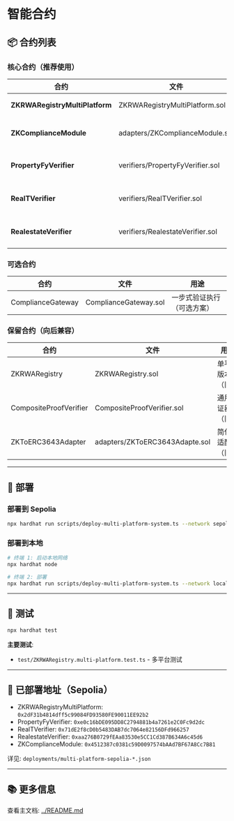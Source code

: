 # 智能合约

## 📦 合约列表

### 核心合约（推荐使用）

| 合约 | 文件 | 用途 |
|------|------|------|
| **ZKRWARegistryMultiPlatform** | ZKRWARegistryMultiPlatform.sol | 多平台身份注册中心 |
| **ZKComplianceModule** | adapters/ZKComplianceModule.sol | ERC-3643 即插即用合规模块 |
| **PropertyFyVerifier** | verifiers/PropertyFyVerifier.sol | PropertyFy 平台验证器（12信号） |
| **RealTVerifier** | verifiers/RealTVerifier.sol | RealT 平台验证器（12信号） |
| **RealestateVerifier** | verifiers/RealestateVerifier.sol | RealestateIO 平台验证器（16信号） |

### 可选合约

| 合约 | 文件 | 用途 |
|------|------|------|
| ComplianceGateway | ComplianceGateway.sol | 一步式验证执行（可选方案） |

### 保留合约（向后兼容）

| 合约 | 文件 | 用途 |
|------|------|------|
| ZKRWARegistry | ZKRWARegistry.sol | 单平台版本（旧） |
| CompositeProofVerifier | CompositeProofVerifier.sol | 通用验证器（旧） |
| ZKToERC3643Adapter | adapters/ZKToERC3643Adapte.sol | 简化版适配器（旧） |

---

## 🚀 部署

### 部署到 Sepolia

```bash
npx hardhat run scripts/deploy-multi-platform-system.ts --network sepolia
```

### 部署到本地

```bash
# 终端 1: 启动本地网络
npx hardhat node

# 终端 2: 部署
npx hardhat run scripts/deploy-multi-platform-system.ts --network localhost
```

---

## 🧪 测试

```bash
npx hardhat test
```

**主要测试**:
- `test/ZKRWARegistry.multi-platform.test.ts` - 多平台测试

---

## 📍 已部署地址（Sepolia）

- ZKRWARegistryMultiPlatform: `0x2dF31b4814dff5c99084FD93580FE90011EE92b2`
- PropertyFyVerifier: `0xe0c16bDE095DD8C2794881b4a7261e2C0Fc9d2dc`
- RealTVerifier: `0x71dE2f8cD0b5483DAB7dc7064e82156DFd966257`
- RealestateVerifier: `0xaa276B0729fEAa83530e5CC1Cd387B634A6c45d6`
- ZKComplianceModule: `0x4512387c0381c59D0097574bAAd7BF67A8Cc7B81`

详见: `deployments/multi-platform-sepolia-*.json`

---

## 📚 更多信息

查看主文档: [../README.md](../README.md)
